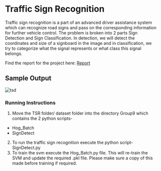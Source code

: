 # Traffic Sign Recognition

Traffic sign recognition is a part of an advanced driver assistance system which can recognize road signs
and pass on the corresponding information for further vehicle control.
The problem is broken into 2 parts Sign Detection and Sign Classification. In detection, we will detect the
coordinates and size of a signboard in the image and in classification, we try to categorize what the signal
represents or what class this signal belongs.

Find the report for the project here:
[Report](https://github.com/amrish1222/traffic_sign_detection/blob/master/Report.pdf)

## Sample Output

![tsd](https://github.com/amrish1222/traffic_sign_detection/blob/master/results/snippet.gif)


### Running Instructions
1. Move the TSR folder/ dataset folder into the directory Group9 which contains the 2 python scripts-
- Hog_Batch
- SignDetect
2. To run the traffic sign recognition execute the python script- SignDetect.py
3. To train the svm execute the Hog_Batch.py file. This will re-train the SVM and update the required .pkl file.
Please make sure a copy of this made before training if required.

